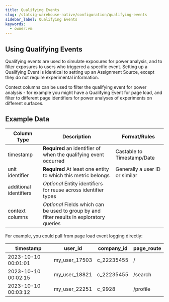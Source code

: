 ```yaml
---
title: Qualifying Events
slug: /statsig-warehouse-native/configuration/qualifying-events
sidebar_label: Qualifying Events
keywords:
  - owner:vm
---
```


## Using Qualifying Events

Qualifying events are used to simulate exposures for power analysis, and to filter exposures to users who triggered a specific event. Setting up a Qualifying Event is identical to setting up an Assignment Source, except they do not require experimental information.

Context columns can be used to filter the qualifying event for power analysis - for example you might have a Qualifying Event for page load, and filter to different page identifiers for power analyses of experiments on different surfaces.

## Example Data

| Column Type            | Description                                                                               | Format/Rules                   |
| ---------------------- | ----------------------------------------------------------------------------------------- | ------------------------------ |
| timestamp              | **Required** an identifier of when the qualifying event occurred                          | Castable to Timestamp/Date     |
| unit identifier        | **Required** At least one entity to which this metric belongs                             | Generally a user ID or similar |
| additional identifiers | _Optional_ Entity identifiers for reuse across identifier types                           |                                |
| context columns        | _Optional_ Fields which can be used to group by and filter results in exploratory queries |                                |

For example, you could pull from page load event logging directly:

| timestamp           | user_id       | company_id | page_route |
| ------------------- | ------------- | ---------- | ---------- |
| 2023-10-10 00:01:01 | my_user_17503 | c_22235455 | /          |
| 2023-10-10 00:02:15 | my_user_18821 | c_22235455 | /search    |
| 2023-10-10 00:03:12 | my_user_22251 | c_9928     | /profile   |
